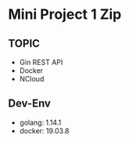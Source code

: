 # Mini Project 1 Zip


## TOPIC

- Gin REST API
- Docker
- NCloud 

## Dev-Env

- golang: 1.14.1
- docker: 19.03.8

